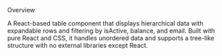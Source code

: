 Overview

A React-based table component that displays hierarchical data with expandable rows and filtering by isActive, balance, and email. Built with pure React and CSS, it handles unordered data and supports a tree-like structure with no external libraries except React.
